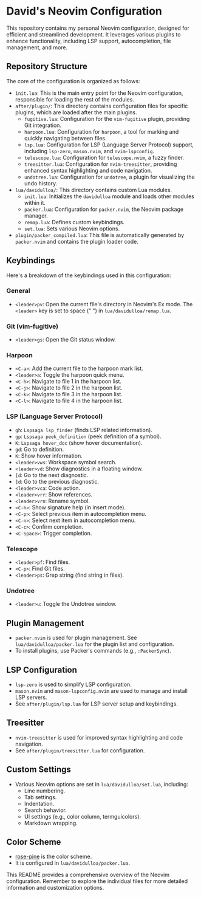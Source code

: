 #   David's Neovim Configuration

This repository contains my personal Neovim configuration, designed for efficient and streamlined development. It leverages various plugins to enhance functionality, including LSP support, autocompletion, file management, and more.

##   Repository Structure

The core of the configuration is organized as follows:

* `init.lua`: This is the main entry point for the Neovim configuration, responsible for loading the rest of the modules.
* `after/plugin/`: This directory contains configuration files for specific plugins, which are loaded after the main plugins.
    * `fugitive.lua`: Configuration for the `vim-fugitive` plugin, providing Git integration.
    * `harpoon.lua`:  Configuration for `harpoon`, a tool for marking and quickly navigating between files.
    * `lsp.lua`:  Configuration for LSP (Language Server Protocol) support, including `lsp-zero`, `mason.nvim`, and `nvim-lspconfig`.
    * `telescope.lua`: Configuration for `telescope.nvim`, a fuzzy finder.
    * `treesitter.lua`: Configuration for `nvim-treesitter`, providing enhanced syntax highlighting and code navigation.
    * `undotree.lua`: Configuration for `undotree`, a plugin for visualizing the undo history.
* `lua/davidulloa/`: This directory contains custom Lua modules.
    * `init.lua`:  Initializes the `davidulloa` module and loads other modules within it.
    * `packer.lua`: Configuration for `packer.nvim`, the Neovim package manager.
    * `remap.lua`: Defines custom keybindings.
    * `set.lua`:  Sets various Neovim options.
* `plugin/packer_compiled.lua`: This file is automatically generated by `packer.nvim` and contains the plugin loader code.

##   Keybindings

Here's a breakdown of the keybindings used in this configuration:

###   General

* `<leader>pv`:  Open the current file's directory in Neovim's Ex mode. The `<leader>` key is set to space (" ") in `lua/davidulloa/remap.lua`.

###   Git (vim-fugitive)

* `<leader>gs`: Open the Git status window.

###   Harpoon

* `<C-a>`:  Add the current file to the harpoon mark list.
* `<leader>a`: Toggle the harpoon quick menu.
* `<C-h>`: Navigate to file 1 in the harpoon list.
* `<C-j>`: Navigate to file 2 in the harpoon list.
* `<C-k>`: Navigate to file 3 in the harpoon list.
* `<C-l>`: Navigate to file 4 in the harpoon list.

###   LSP (Language Server Protocol)

* `gh`:  `Lspsaga lsp_finder` (finds LSP related information).
* `gp`:  `Lspsaga peek_definition` (peek definition of a symbol).
* `K`:   `Lspsaga hover_doc` (show hover documentation).
* `gd`:  Go to definition.
* `K`:   Show hover information.
* `<leader>vws`:  Workspace symbol search.
* `<leader>vd`:  Show diagnostics in a floating window.
* `[d`:   Go to the next diagnostic.
* `]d`:   Go to the previous diagnostic.
* `<leader>vca`:  Code action.
* `<leader>vrr`:  Show references.
* `<leader>vrn`:  Rename symbol.
* `<C-h>`:  Show signature help (in insert mode).
* `<C-p>`: Select previous item in autocompletion menu.
* `<C-n>`: Select next item in autocompletion menu.
* `<C-c>`: Confirm completion.
* `<C-Space>`: Trigger completion.

###   Telescope

* `<leader>pf`: Find files.
* `<C-p>`:    Find Git files.
* `<leader>ps`: Grep string (find string in files).

###   Undotree

* `<leader>u`: Toggle the Undotree window.

##   Plugin Management

* `packer.nvim` is used for plugin management. See `lua/davidulloa/packer.lua` for the plugin list and configuration.
* To install plugins, use Packer's commands (e.g., `:PackerSync`).

##   LSP Configuration

* `lsp-zero` is used to simplify LSP configuration.
* `mason.nvim` and `mason-lspconfig.nvim` are used to manage and install LSP servers.
* See `after/plugin/lsp.lua` for LSP server setup and keybindings.

##   Treesitter

* `nvim-treesitter` is used for improved syntax highlighting and code navigation.
* See `after/plugin/treesitter.lua` for configuration.

##   Custom Settings

* Various Neovim options are set in `lua/davidulloa/set.lua`, including:
    * Line numbering.
    * Tab settings.
    * Indentation.
    * Search behavior.
    * UI settings (e.g., color column, termguicolors).
    * Markdown wrapping.

##   Color Scheme

* [rose-pine](https://github.com/rose-pine/neovim) is the color scheme.
* It is configured in `lua/davidulloa/packer.lua`.

This README provides a comprehensive overview of the Neovim configuration. Remember to explore the individual files for more detailed information and customization options.
